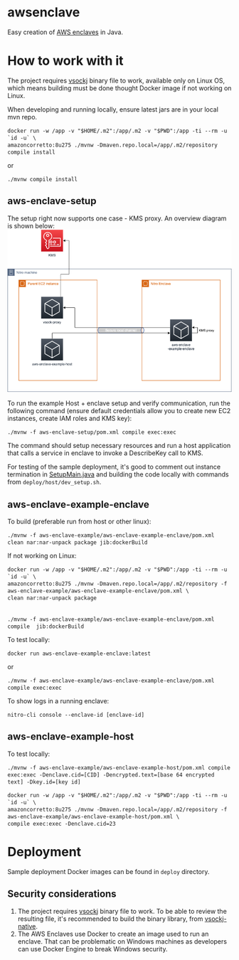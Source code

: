 # awsenclave
Easy creation of [AWS enclaves](https://docs.aws.amazon.com/enclaves/latest/user/nitro-enclave.html) in Java.

# How to work with it

The project requires [vsockj](https://app.circleci.com/pipelines/github/Cloud-Architects/vsockj) binary file to work, available only on Linux OS, which means building must be done thought Docker image if not working on Linux.

When developing and running locally, ensure latest jars are in your local mvn repo.

```shell
docker run -w /app -v "$HOME/.m2":/app/.m2 -v "$PWD":/app -ti --rm -u `id -u` \
amazoncorretto:8u275 ./mvnw -Dmaven.repo.local=/app/.m2/repository compile install
```

or
```shell
./mvnw compile install
```

## aws-enclave-setup
The setup right now supports one case - KMS proxy. An overview diagram is shown below:
![proxy overview](docs/aws-enclave-proxy.png)

To run the example Host + enclave setup and verify communication, run the following command (ensure default credentials allow you to create new EC2 instances, create IAM roles and KMS key):
```shell
./mvnw -f aws-enclave-setup/pom.xml compile exec:exec
```
The command should setup necessary resources and run a host application that calls a service in enclave to invoke a DescribeKey call to KMS.

For testing of the sample deployment, it's good to comment out instance termination in [SetupMain.java](https://github.com/Cloud-Architects/awsenclave/blob/main/aws-enclave-setup/src/main/java/solutions/cloudarchitects/awsenclave/setup/SetupMain.java#L52) and building the code locally with commands from `deploy/host/dev_setup.sh`.

## aws-enclave-example-enclave
To build (preferable run from host or other linux):
```shell
./mvnw -f aws-enclave-example/aws-enclave-example-enclave/pom.xml clean nar:nar-unpack package jib:dockerBuild
```

If not working on Linux:
```shell
docker run -w /app -v "$HOME/.m2":/app/.m2 -v "$PWD":/app -ti --rm -u `id -u` \
amazoncorretto:8u275 ./mvnw -Dmaven.repo.local=/app/.m2/repository -f aws-enclave-example/aws-enclave-example-enclave/pom.xml \
clean nar:nar-unpack package


./mvnw -f aws-enclave-example/aws-enclave-example-enclave/pom.xml compile  jib:dockerBuild
```

To test locally:
```shell
docker run aws-enclave-example-enclave:latest
```
or
```shell
./mvnw -f aws-enclave-example/aws-enclave-example-enclave/pom.xml compile exec:exec
```

To show logs in a running enclave:
```shell
nitro-cli console --enclave-id [enclave-id]
```

## aws-enclave-example-host
To test locally:
```shell
./mvnw -f aws-enclave-example/aws-enclave-example-host/pom.xml compile exec:exec -Denclave.cid=[CID] -Dencrypted.text=[base 64 encrypted text] -Dkey.id=[key id]
```

```shell
docker run -w /app -v "$HOME/.m2":/app/.m2 -v "$PWD":/app -ti --rm -u `id -u` \
amazoncorretto:8u275 ./mvnw -Dmaven.repo.local=/app/.m2/repository -f aws-enclave-example/aws-enclave-example-host/pom.xml \
compile exec:exec -Denclave.cid=23
```

# Deployment

Sample deployment Docker images can be found in `deploy` directory.

## Security considerations

1. The project requires [vsockj](https://app.circleci.com/pipelines/github/Cloud-Architects/vsockj) binary file to work. To be able to review the resulting file, it's recommended to build the binary library, from [vsockj-native](https://github.com/Cloud-Architects/vsockj/tree/main/vsockj-native).
2. The AWS Enclaves use Docker to create an image used to run an enclave. That can be problematic on Windows machines as developers can use Docker Engine to break Windows security.
